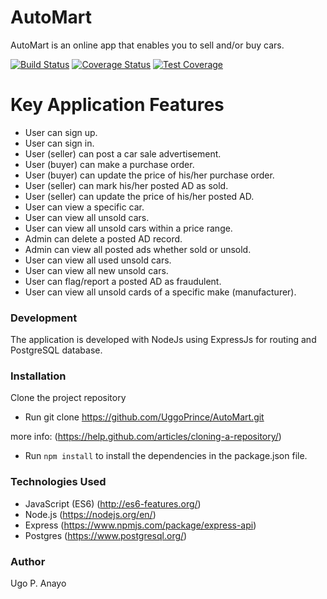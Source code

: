 # AutoMart
AutoMart is an online app that enables you to sell and/or buy cars.

[![Build Status](https://travis-ci.com/UggoPrince/AutoMart.svg?branch=ft-view-unsold-cars-in-price-range-166715852)](https://travis-ci.com/UggoPrince/AutoMart) [![Coverage Status](https://coveralls.io/repos/github/UggoPrince/AutoMart/badge.svg?branch=ft-view-unsold-cars-in-price-range-166715852)](https://coveralls.io/github/UggoPrince/AutoMart?branch=ft-view-unsold-cars-in-price-range-166715852) [![Test Coverage](https://api.codeclimate.com/v1/badges/57c9772eeae7b66be027/test_coverage)](https://codeclimate.com/github/UggoPrince/AutoMart/test_coverage)

# Key Application Features

- User can sign up.
- User can sign in.
- User (seller) can post a car sale advertisement.
- User (buyer) can make a purchase order.
- User (buyer) can update the price of his/her purchase order.
- User (seller) can mark his/her posted AD as sold.
- User (seller) can update the price of his/her posted AD.
- User can view a specific car.
- User can view all unsold cars.
- User can view all unsold cars within a price range.
- Admin can delete a posted AD record.
- Admin can view all posted ads whether sold or unsold.
- User can view all used unsold cars.
- User can view all new unsold cars.
- User can flag/report a posted AD as fraudulent.
- User can view all unsold cards of a specific make (manufacturer).

### Development

The application is developed with NodeJs using ExpressJs for routing and PostgreSQL database.

### Installation
Clone the project repository

- Run git clone https://github.com/UggoPrince/AutoMart.git

more info: (https://help.github.com/articles/cloning-a-repository/)

- Run ```npm install``` to install the dependencies in the package.json file.

### Technologies Used

- JavaScript (ES6) (http://es6-features.org/)
- Node.js (https://nodejs.org/en/)
- Express (https://www.npmjs.com/package/express-api)
- Postgres (https://www.postgresql.org/)

### Author
Ugo P. Anayo
